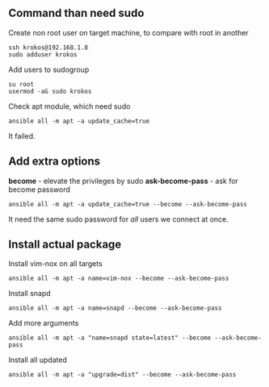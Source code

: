 ## Command than need sudo
Create non root user on target machine, to compare with root in another
```
ssh krokos@192.168.1.8
sudo adduser krokos
```
Add users to sudogroup
```
su root
usermod -aG sudo krokos
```

Check apt module, which need sudo
```
ansible all -m apt -a update_cache=true
```
It failed.

## Add extra options 

**become** - elevate the privileges by sudo
**ask-become-pass** - ask for become password
```
ansible all -m apt -a update_cache=true --become --ask-become-pass
```
It need the same sudo password for *all* users we connect at once.

## Install actual package
Install vim-nox on all targets
```
ansible all -m apt -a name=vim-nox --become --ask-become-pass
```
Install snapd
```
ansible all -m apt -a name=snapd --become --ask-become-pass
```
Add more arguments
```
ansible all -m apt -a "name=snapd state=latest" --become --ask-become-pass
```

Install all updated
```
ansible all -m apt -a "upgrade=dist" --become --ask-become-pass
```
